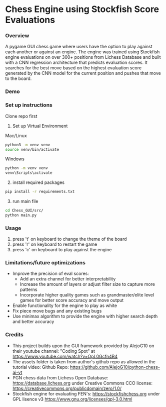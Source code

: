 # Chess Engine using Stockfish Score Evaluations

### Overview

A pygame GUI chess game where users have the option to play against each another or against an engine. The engine was trained using Stockfish engine evaluations on over 300+ positions from Lichess Database and built with a CNN regression architecture that predicts evaluation scores. It searches for the best move based on the highest evaluation score generated by the CNN model for the current position and pushes that move to the board. 

### Demo








### Set up instructions

Clone repo first 

1.  Set up Virtual Environment

Mac/Linux 

```bash
python3 -m venv venv
source venv/bin/activate
```

Windows

```bash
python -m venv venv
venv\Scripts\activate
```

2. install required packages

```bash
pip install -r requirements.txt
```

3. run main file

```bash
cd Chess_GUI/src/
python main.py
```

### Usage

1. press 't' on keyboard to change the theme of the board
2. press 'r' on keyboard to restart the game
3. press 'c' on keyboard to play against the engine


### Limitations/future optimizations

- Improve the precision of eval scores:
    - Add an extra channel for better interpretability 
    - Increase the amount of layers or adjust filter size to capture more patterns
    - Incorporate higher quality games such as grandmaster/elite level games for better score accuracy and move output
- Enable functionality for the engine to play as white
- Fix piece move bugs and any existing bugs
- Use minimax algorithm to provide the engine with higher search depth and better accuracy


### Credits

- This project builds upon the GUI framework provided by AlejoG10 on their youtube channel: "Coding Spot" at https://www.youtube.com/watch?v=OpL0Gcfn4B4 
- The assets folder is taken from author's github repo as allowed in the tutorial video: Github Repo: https://github.com/AlejoG10/python-chess-ai-yt 
- PGN chess data from Lichess Open Database: https://database.lichess.org under Creative Commons CCO license: https://creativecommons.org/publicdomain/zero/1.0/
- Stockfish engine for evaluating FEN's: https://stockfishchess.org under GPL lisence v3 https://www.gnu.org/licenses/gpl-3.0.html








